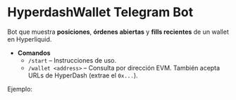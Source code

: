 # HyperdashWallet Telegram Bot

Bot que muestra **posiciones**, **órdenes abiertas** y **fills recientes** de un wallet en Hyperliquid.

- **Comandos**
  - `/start` – Instrucciones de uso.
  - `/wallet <address>` – Consulta por dirección EVM. También acepta URLs de HyperDash (extrae el `0x...`).

Ejemplo:
